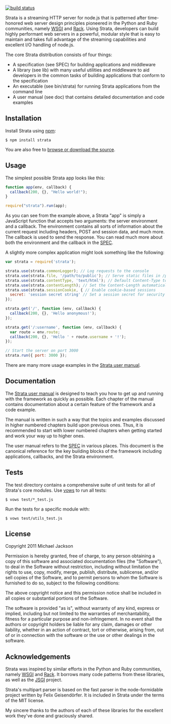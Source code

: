 [![build status](https://secure.travis-ci.org/mjijackson/strata.png)](http://travis-ci.org/mjijackson/strata)

Strata is a streaming HTTP server for node.js that is patterned after
time-honored web server design principles pioneered in the Python and Ruby
communities, namely [WSGI](http://www.wsgi.org/) and
[Rack](http://rack.rubyforge.org/). Using Strata, developers can build highly
performant web servers in a powerful, modular style that is easy to maintain and
takes full advantage of the streaming capabilities and
excellent I/O handling of node.js.

The core Strata distribution consists of four things:

  - A specification (see SPEC) for building applications and middleware
  - A library (see lib) with many useful utilities and middleware to aid
    developers in the common tasks of building applications that conform to
    the specification
  - An executable (see bin/strata) for running Strata applications from the
    command line
  - A user manual (see doc) that contains detailed documentation and code
    examples

## Installation

Install Strata using [npm](http://npmjs.org/):

    $ npm install strata

You are also free to [browse or download the source](https://github.com/mjijackson/strata).

## Usage

The simplest possible Strata app looks like this:

``` javascript
function app(env, callback) {
  callback(200, {}, "Hello world!");
}

require("strata").run(app);
```

As you can see from the example above, a Strata "app" is simply a JavaScript
function that accepts two arguments: the server environment and a callback. The
environment contains all sorts of information about the current request
including headers, POST and session data, and much more. The callback is used
to send the response. You can read much more about both the environment and the
callback in the [SPEC](https://raw.github.com/mjijackson/strata/master/SPEC).

A slightly more complex application might look something like the following:

``` javascript
var strata = require('strata');

strata.use(strata.commonLogger); // Log requests to the console
strata.use(strata.file, '/path/to/public'); // Serve static files in /path/to/public
strata.use(strata.contentType, 'text/html'); // Default Content-Type to text/html
strata.use(strata.contentLength); // Set the Content-Length automatically
strata.use(strata.sessionCookie, { // Enable cookie-based sessions
  secret: 'session secret string' // Set a session secret for security
});

strata.get('/', function (env, callback) {
  callback(200, {}, 'Hello anonymous!');
});

strata.get('/:username', function (env, callback) {
  var route = env.route;
  callback(200, {}, 'Hello ' + route.username + '!');
});

// Start the server on port 3000
strata.run({ port: 3000 });
```

There are many more usage examples in the [Strata user manual](http://stratajs.org/manual).

## Documentation

The [Strata user manual](http://stratajs.org/manual) is designed to teach you
how to get up and running with the framework as quickly as possible. Each
chapter of the manual contains documentation about a certain feature of the
framework and a code example.

The manual is written in such a way that the topics and examples discussed in
higher numbered chapters build upon previous ones. Thus, it is recommended to
start with lower numbered chapters when getting started and work your way up to
higher ones.

The user manual refers to the [SPEC](https://raw.github.com/mjijackson/strata/master/SPEC)
in various places. This document is the canonical reference for the key building
blocks of the framework including applications, callbacks, and the Strata
environment.

## Tests

The test directory contains a comprehensive suite of unit tests for all of
Strata's core modules. Use [vows](http://vowsjs.org) to run all tests:

    $ vows test/*_test.js

Run the tests for a specific module with:

    $ vows test/utils_test.js

## License

Copyright 2011 Michael Jackson

Permission is hereby granted, free of charge, to any person obtaining a copy
of this software and associated documentation files (the "Software"), to deal
in the Software without restriction, including without limitation the rights
to use, copy, modify, merge, publish, distribute, sublicense, and/or sell
copies of the Software, and to permit persons to whom the Software is
furnished to do so, subject to the following conditions:

The above copyright notice and this permission notice shall be included in
all copies or substantial portions of the Software.

The software is provided "as is", without warranty of any kind, express or
implied, including but not limited to the warranties of merchantability,
fitness for a particular purpose and non-infringement. In no event shall the
authors or copyright holders be liable for any claim, damages or other
liability, whether in an action of contract, tort or otherwise, arising from,
out of or in connection with the software or the use or other dealings in
the software.

## Acknowledgements

Strata was inspired by similar efforts in the Python and Ruby communities,
namely [WSGI](http://www.wsgi.org/) and [Rack](http://rack.rubyforge.org/). It
borrows many code patterns from these libraries, as well as the [JSGI](http://jackjs.org/jsgi-spec.html)
project.

Strata's multipart parser is based on the fast parser in the node-formidable
project written by Felix Geisendörfer. It is included in Strata under the terms
of the MIT license.

My sincere thanks to the authors of each of these libraries for the excellent
work they've done and graciously shared.
